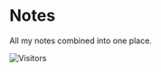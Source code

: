 # Notes
All my notes combined into one place.

![Visitors](https://visitor-badge.laobi.icu/badge?page_id=riigess.Notes)
